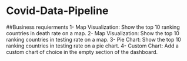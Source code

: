 # Covid-Data-Pipeline

##Business requierments
1- Map Visualization: Show the top 10 ranking countries in death rate on a map.
2- Map Visualization: Show the top 10 ranking countries in testing rate on a map.
3- Pie Chart: Show the top 10 ranking countries in testing rate on a pie chart.
4- Custom Chart: Add a custom chart of choice in the empty section of the dashboard.
